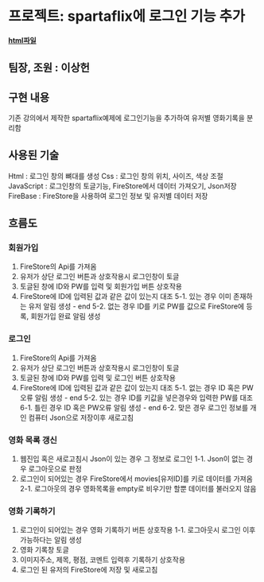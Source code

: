 # 프로젝트: spartaflix에 로그인 기능 추가

#### [html파일](https://drive.google.com/file/d/1p0QNMx1AYgdJdxcTFNAPmUuWjvDCMLL8/view?usp=sharing)

## 팀장, 조원 : 이상헌

## 구현 내용

기존 강의에서 제작한 spartaflix예제에
로그인기능을 추가하여 유저별 영화기록을 분리함 


## 사용된 기술

Html : 로그인 창의 뼈대를 생성
Css : 로그인 창의 위치, 사이즈, 색상 조절
JavaScript : 로그인창의 토글기능, FireStore에서 데이터 가져오기, Json저장
FireBase : FireStore을 사용하여 로그인 정보 및 유저별 데이터 저장 


## 흐름도

### 회원가입
1. FireStore의 Api를 가져옴
2. 유저가 상단 로그인 버튼과 상호작용시 로그인창이 토글
3. 토글된 창에 ID와 PW를 입력 및 회원가입 버튼 상호작용
4. FireStore에 ID에 입력된 값과 같은 값이 있는지 대조
5-1. 있는 경우 이미 존재하는 유저 알림 생성 - end
5-2. 없는 경우 ID를 키로 PW를 값으로 FireStore에 등록, 회원가입 완료 알림 생성


### 로그인
1. FireStore의 Api를 가져옴
2. 유저가 상단 로그인 버튼과 상호작용시 로그인창이 토글
3. 토글된 창에 ID와 PW를 입력 및 로그인 버튼 상호작용
4. FireStore에 ID에 입력된 값과 같은 값이 있는지 대조
5-1. 없는 경우 ID 혹은 PW오류 알림 생성 - end
5-2. 있는 경우 ID를 키값을 넣은경우와 입력한 PW를 대조
  6-1. 틀린 경우 ID 혹은 PW오류 알림 생성 - end
  6-2. 맞은 경우 로그인 정보를 개인 컴퓨터 Json으로 저장이후 새로고침


### 영화 목록 갱신

1. 웹진입 혹은 새로고침시 Json이 있는 경우 그 정보로 로그인
  1-1. Json이 없는 경우 로그아웃으로 판정
2. 로그인이 되어있는 경우 FireStore에서 movies[유저ID]를 키로 데이터를 가져옴
  2-1. 로그아웃의 경우 영화목록을 empty로 비우기만 할뿐 데이터를 불러오지 않음

### 영화 기록하기

1. 로그인이 되어있는 경우 영화 기록하기 버튼 상호작용
  1-1. 로그아웃시 로그인 이후 가능하다는 알림 생성
2. 영화 기록창 토글
3. 이미지주소, 제목, 평점, 코멘트 입력후 기록하기 상호작용
4. 로그인 된 유저의 FireStore에 저장 및 새로고침
